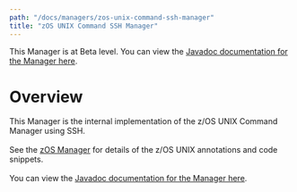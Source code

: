 ```yaml
---
path: "/docs/managers/zos-unix-command-ssh-manager"
title: "zOS UNIX Command SSH Manager"
---
```


This Manager is at Beta level. You can view the <a href="https://javadoc.galasa.dev/overview-summary.html" target="_blank" rel="noopener noreferrer">Javadoc documentation for the Manager here</a>.<br>


# <a name="overview"></a>Overview
This Manager is the internal implementation of the z/OS UNIX Command Manager using SSH. <br><br> See the <a href="/docs/managers/zos-manager">zOS Manager</a> for details of the z/OS UNIX annotations and  code snippets.<br><br> You can view the <a href="https://javadoc.galasa.dev/dev/galasa/zosunix/package-summary.html">Javadoc  documentation for the Manager here</a>. <br><br>





